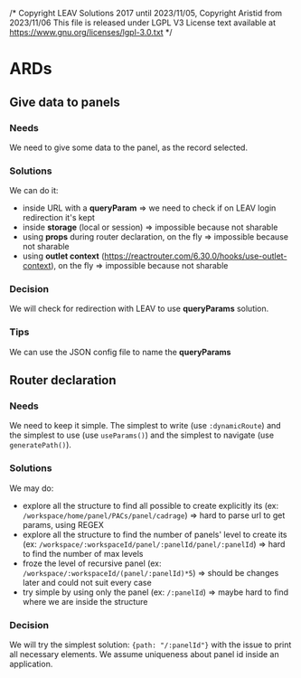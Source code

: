 /*
Copyright LEAV Solutions 2017 until 2023/11/05, Copyright Aristid from 2023/11/06
This file is released under LGPL V3
License text available at https://www.gnu.org/licenses/lgpl-3.0.txt
*/
# ARDs

## Give data to panels

### Needs

We need to give some data to the panel, as the record selected.

### Solutions

We can do it:

* inside URL with a **queryParam** ⇒ we need to check if on LEAV login redirection it's kept
* inside **storage** (local or session) ⇒ impossible because not sharable
* using **props** during router declaration, on the fly ⇒ impossible because not sharable
* using **outlet context** (https://reactrouter.com/6.30.0/hooks/use-outlet-context), on the fly ⇒ impossible because
  not sharable

### Decision

We will check for redirection with LEAV to use **queryParams** solution.

### Tips

We can use the JSON config file to name the **queryParams**

## Router declaration

### Needs

We need to keep it simple. The simplest to write (use `:dynamicRoute`) and the simplest to use (use `useParams()`) and
the simplest to navigate (use `generatePath()`).

### Solutions

We may do:

* explore all the structure to find all possible to create explicitly its (ex:
  `/workspace/home/panel/PACs/panel/cadrage`) => hard to parse url to get params, using REGEX
* explore all the structure to find the number of panels' level to create its (ex:
  `/workspace/:workspaceId/panel/:panelId/panel/:panelId`) => hard to find the number of max levels
* froze the level of recursive panel (ex: `/workspace/:workspaceId/(panel/:panelId)*5`) => should be changes later and
  could not suit every case
* try simple by using only the panel (ex: `/:panelId`) => maybe hard to find where we are inside the structure

### Decision

We will try the simplest solution: `{path: "/:panelId"}` with the issue to print all necessary elements. We assume
uniqueness about panel id inside an application.
